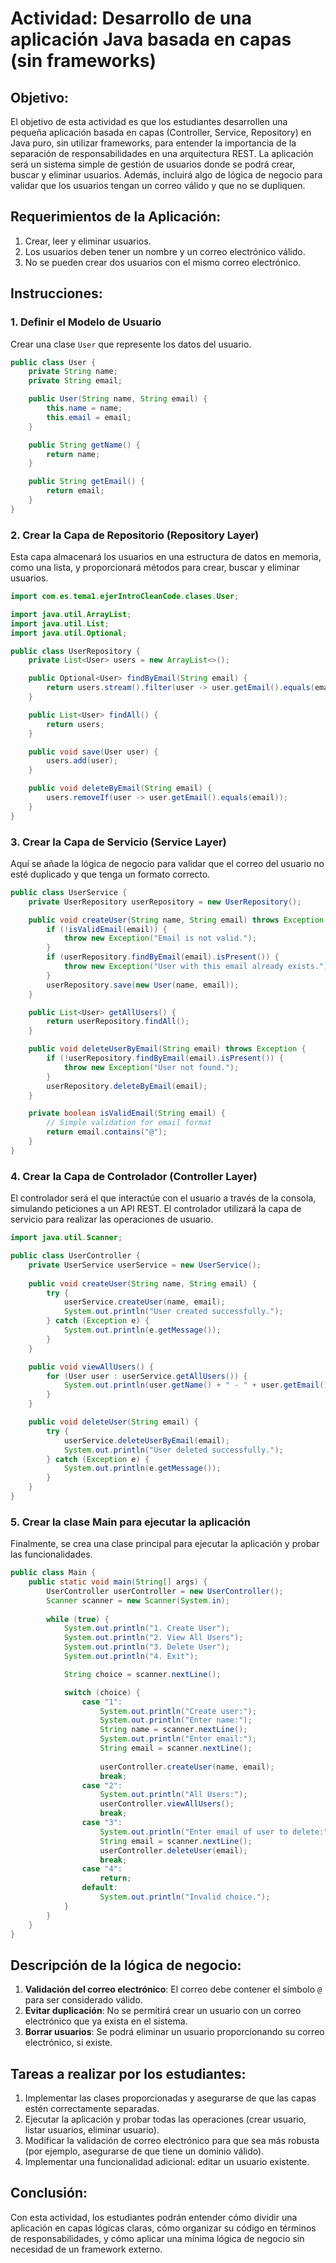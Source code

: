 
# Actividad: Desarrollo de una aplicación Java basada en capas (sin frameworks)

## Objetivo:
El objetivo de esta actividad es que los estudiantes desarrollen una pequeña aplicación basada en capas (Controller, Service, Repository) en Java puro, sin utilizar frameworks, para entender la importancia de la separación de responsabilidades en una arquitectura REST. La aplicación será un sistema simple de gestión de usuarios donde se podrá crear, buscar y eliminar usuarios. Además, incluirá algo de lógica de negocio para validar que los usuarios tengan un correo válido y que no se dupliquen.

## Requerimientos de la Aplicación:
1. Crear, leer y eliminar usuarios.
2. Los usuarios deben tener un nombre y un correo electrónico válido.
3. No se pueden crear dos usuarios con el mismo correo electrónico.

## Instrucciones:

### 1. Definir el Modelo de Usuario
Crear una clase `User` que represente los datos del usuario.

```java
public class User {
    private String name;
    private String email;

    public User(String name, String email) {
        this.name = name;
        this.email = email;
    }

    public String getName() {
        return name;
    }

    public String getEmail() {
        return email;
    }
}
```

### 2. Crear la Capa de Repositorio (Repository Layer)
Esta capa almacenará los usuarios en una estructura de datos en memoria, como una lista, y proporcionará métodos para crear, buscar y eliminar usuarios.

```java
import com.es.tema1.ejerIntroCleanCode.clases.User;

import java.util.ArrayList;
import java.util.List;
import java.util.Optional;

public class UserRepository {
    private List<User> users = new ArrayList<>();

    public Optional<User> findByEmail(String email) {
        return users.stream().filter(user -> user.getEmail().equals(email)).findFirst();
    }

    public List<User> findAll() {
        return users;
    }

    public void save(User user) {
        users.add(user);
    }

    public void deleteByEmail(String email) {
        users.removeIf(user -> user.getEmail().equals(email));
    }
}
```

### 3. Crear la Capa de Servicio (Service Layer)
Aquí se añade la lógica de negocio para validar que el correo del usuario no esté duplicado y que tenga un formato correcto.

```java
public class UserService {
    private UserRepository userRepository = new UserRepository();

    public void createUser(String name, String email) throws Exception {
        if (!isValidEmail(email)) {
            throw new Exception("Email is not valid.");
        }
        if (userRepository.findByEmail(email).isPresent()) {
            throw new Exception("User with this email already exists.");
        }
        userRepository.save(new User(name, email));
    }

    public List<User> getAllUsers() {
        return userRepository.findAll();
    }

    public void deleteUserByEmail(String email) throws Exception {
        if (!userRepository.findByEmail(email).isPresent()) {
            throw new Exception("User not found.");
        }
        userRepository.deleteByEmail(email);
    }

    private boolean isValidEmail(String email) {
        // Simple validation for email format
        return email.contains("@");
    }
}
```

### 4. Crear la Capa de Controlador (Controller Layer)
El controlador será el que interactúe con el usuario a través de la consola, simulando peticiones a un API REST. El controlador utilizará la capa de servicio para realizar las operaciones de usuario.

```java
import java.util.Scanner;

public class UserController {
    private UserService userService = new UserService();
        
    public void createUser(String name, String email) {
        try {
            userService.createUser(name, email);
            System.out.println("User created successfully.");
        } catch (Exception e) {
            System.out.println(e.getMessage());
        }
    }

    public void viewAllUsers() {
        for (User user : userService.getAllUsers()) {
            System.out.println(user.getName() + " - " + user.getEmail());
        }
    }

    public void deleteUser(String email) {
        try {
            userService.deleteUserByEmail(email);
            System.out.println("User deleted successfully.");
        } catch (Exception e) {
            System.out.println(e.getMessage());
        }
    }
}
```

### 5. Crear la clase Main para ejecutar la aplicación
Finalmente, se crea una clase principal para ejecutar la aplicación y probar las funcionalidades.

```java
public class Main {
    public static void main(String[] args) {
        UserController userController = new UserController();
        Scanner scanner = new Scanner(System.in);
        
        while (true) {
            System.out.println("1. Create User");
            System.out.println("2. View All Users");
            System.out.println("3. Delete User");
            System.out.println("4. Exit");

            String choice = scanner.nextLine();

            switch (choice) {
                case "1":
                    System.out.println("Create user:");
                    System.out.println("Enter name:");
                    String name = scanner.nextLine();
                    System.out.println("Enter email:");
                    String email = scanner.nextLine();
                    
                    userController.createUser(name, email);
                    break;
                case "2":
                    System.out.println("All Users:");
                    userController.viewAllUsers();
                    break;
                case "3":
                    System.out.println("Enter email of user to delete:");
                    String email = scanner.nextLine();
                    userController.deleteUser(email);
                    break;
                case "4":
                    return;
                default:
                    System.out.println("Invalid choice.");
            }
        }
    }
}
```

## Descripción de la lógica de negocio:
1. **Validación del correo electrónico**: El correo debe contener el símbolo `@` para ser considerado válido.
2. **Evitar duplicación**: No se permitirá crear un usuario con un correo electrónico que ya exista en el sistema.
3. **Borrar usuarios**: Se podrá eliminar un usuario proporcionando su correo electrónico, si existe.

## Tareas a realizar por los estudiantes:
1. Implementar las clases proporcionadas y asegurarse de que las capas estén correctamente separadas.
2. Ejecutar la aplicación y probar todas las operaciones (crear usuario, listar usuarios, eliminar usuario).
3. Modificar la validación de correo electrónico para que sea más robusta (por ejemplo, asegurarse de que tiene un dominio válido).
4. Implementar una funcionalidad adicional: editar un usuario existente.

## Conclusión:
Con esta actividad, los estudiantes podrán entender cómo dividir una aplicación en capas lógicas claras, cómo organizar su código en términos de responsabilidades, y cómo aplicar una mínima lógica de negocio sin necesidad de un framework externo.
